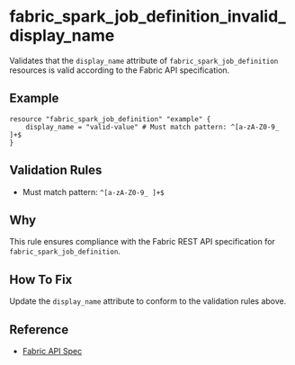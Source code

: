 # fabric_spark_job_definition_invalid_display_name

Validates that the `display_name` attribute of `fabric_spark_job_definition` resources is valid according to the Fabric API specification.

## Example

```hcl
resource "fabric_spark_job_definition" "example" {
    display_name = "valid-value" # Must match pattern: ^[a-zA-Z0-9_ ]+$
}
```

## Validation Rules

- Must match pattern: `^[a-zA-Z0-9_ ]+$`


## Why

This rule ensures compliance with the Fabric REST API specification for `fabric_spark_job_definition`.

## How To Fix

Update the `display_name` attribute to conform to the validation rules above.

## Reference

- [Fabric API Spec](https://github.com/microsoft/fabric-rest-api-specs/tree/main/sparkjobdefinition/definitions.json)
